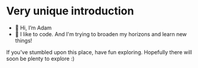 # Very unique introduction

- 👋 Hi, I’m Adam
- 👀 I like to code. And I'm trying to broaden my horizons and learn new things!

If you've stumbled upon this place, have fun exploring. Hopefully there will soon be plenty to explore :)
